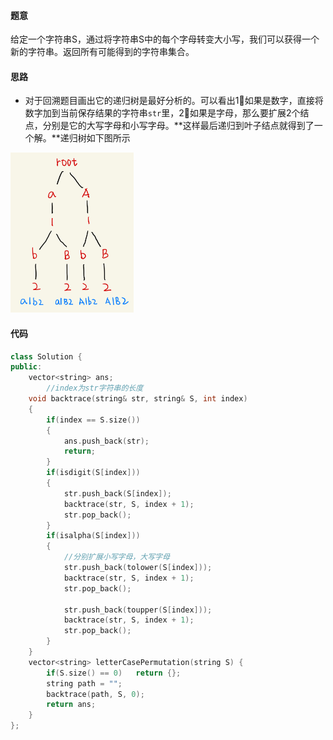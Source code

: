 #### 题意

给定一个字符串S，通过将字符串S中的每个字母转变大小写，我们可以获得一个新的字符串。返回所有可能得到的字符串集合。

#### 思路

- 对于回溯题目画出它的递归树是最好分析的。可以看出1⃣️如果是数字，直接将数字加到当前保存结果的字符串`str`里，2⃣️如果是字母，那么要扩展2个结点，分别是它的大写字母和小写字母。**这样最后递归到叶子结点就得到了一个解。**递归树如下图所示

<img src = "./images/Leetcode784.jpeg" style="zoom:25%" align=center/>

#### 代码

```c++
class Solution {
public:
    vector<string> ans;
		//index为str字符串的长度
    void backtrace(string& str, string& S, int index)
    {
        if(index == S.size())
        {
            ans.push_back(str);
            return;
        }
        if(isdigit(S[index]))
        {
            str.push_back(S[index]);
            backtrace(str, S, index + 1);
            str.pop_back();
        }
        if(isalpha(S[index]))
        {
            //分别扩展小写字母，大写字母
            str.push_back(tolower(S[index]));
            backtrace(str, S, index + 1);
            str.pop_back();

            str.push_back(toupper(S[index]));
            backtrace(str, S, index + 1);
            str.pop_back();
        }
    }
    vector<string> letterCasePermutation(string S) {
        if(S.size() == 0)   return {};
        string path = "";
        backtrace(path, S, 0);
        return ans;
    }
};
```


